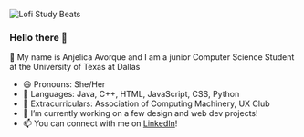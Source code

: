 ![Lofi Study Beats](https://thumbs.gfycat.com/AccurateYawningAnchovy-max-1mb.gif)

### Hello there 👋
💬 My name is Anjelica Avorque and I am a junior Computer Science Student at the University of Texas at Dallas
- 😄 Pronouns: She/Her
- 🌱 Languages: Java, C++, HTML, JavaScript, CSS, Python
- 👯 Extracurriculars: Association of Computing Machinery, UX Club
- 🔭 I’m currently working on a few design and web dev projects!
- 📫 You can connect with me on [LinkedIn](https://www.linkedin.com/in/anjelica-avorque/)! 
<!--
**evanjelica/evanjelica** is a ✨ _special_ ✨ repository because its `README.md` (this file) appears on your GitHub profile.

Here are some ideas to get you started:

- 🔭 I’m currently working on ...
- 🌱 I’m currently learning ...
- 👯 I’m looking to collaborate on ...
- 🤔 I’m looking for help with ...
- 💬 Ask me about ...
- 📫 How to reach me: ...
- 😄 Pronouns: ...
- ⚡ Fun fact: ...
-->
